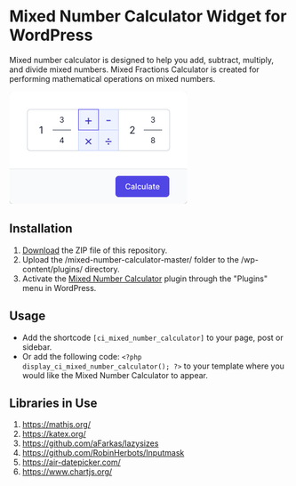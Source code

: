 # Mixed Number Calculator Widget for WordPress

Mixed number calculator is designed to help you add, subtract, multiply, and divide mixed numbers. Mixed Fractions Calculator is created for performing mathematical operations on mixed numbers.

![Mixed Number Calculator Input Form](/assets/images/screenshot-1.png "Mixed Number Calculator Input Form")

## Installation

1. [Download](https://github.com/pub-calculator-io/mixed-number-calculator/archive/refs/heads/master.zip) the ZIP file of this repository.
2. Upload the /mixed-number-calculator-master/ folder to the /wp-content/plugins/ directory.
3. Activate the [Mixed Number Calculator](https://www.calculator.io/mixed-number-calculator/ "Mixed Number Calculator Homepage") plugin through the "Plugins" menu in WordPress.

## Usage
* Add the shortcode `[ci_mixed_number_calculator]` to your page, post or sidebar.
* Or add the following code: `<?php display_ci_mixed_number_calculator(); ?>` to your template where you would like the Mixed Number Calculator to appear.

## Libraries in Use
1. https://mathjs.org/
2. https://katex.org/
3. https://github.com/aFarkas/lazysizes
4. https://github.com/RobinHerbots/Inputmask
5. https://air-datepicker.com/
6. https://www.chartjs.org/
